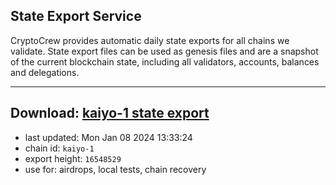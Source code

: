 ## State Export Service
CryptoCrew provides automatic daily state exports for all chains we validate. State export files can be used as genesis files and are a snapshot of the current blockchain state, including all validators, accounts, balances and delegations.

---
**Download: [kaiyo-1 state export](https://dl.ccvalidators.com/SERVICE/kujira/kaiyo-1_export_16548529.json)**
---

- last updated: Mon Jan 08 2024 13:33:24
- chain id: `kaiyo-1`
- export height: `16548529`
- use for: airdrops, local tests, chain recovery

